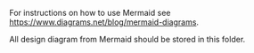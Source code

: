 For instructions on how to use Mermaid see https://www.diagrams.net/blog/mermaid-diagrams.  

All design diagram from Mermaid should be stored in this folder.
